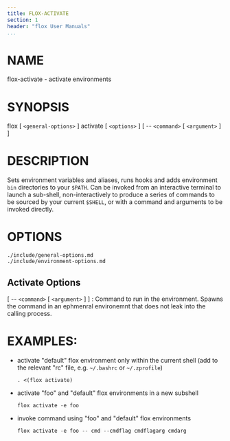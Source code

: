```yaml
---
title: FLOX-ACTIVATE
section: 1
header: "flox User Manuals"
...
```


# NAME

flox-activate - activate environments

# SYNOPSIS

flox [ `<general-options>` ] activate [ `<options>` ] [ -- `<command>` [ `<argument>` ] ]

# DESCRIPTION

Sets environment variables and aliases, runs hooks and adds environment
`bin` directories to your `$PATH`. Can be invoked from an interactive
terminal to launch a sub-shell, non-interactively to produce
a series of commands to be sourced by your current `$SHELL`,
or with a command and arguments to be invoked directly.



# OPTIONS

```{.include}
./include/general-options.md
./include/environment-options.md
```

## Activate Options

[ -- `<command>` [ `<argument>` ] ]
:   Command to run in the environment.
    Spawns the command in an ephmenral environemnt
    that does not leak into the calling process.


# EXAMPLES:

-   activate "default" flox environment only within the current shell
    (add to the relevant "rc" file, e.g. `~/.bashrc` or `~/.zprofile`)

    ```
    . <(flox activate)
    ```

-   activate "foo" and "default" flox environments in a new subshell

    ```
    flox activate -e foo
    ```

-   invoke command using "foo" and "default" flox environments

    ```
    flox activate -e foo -- cmd --cmdflag cmdflagarg cmdarg
    ```
